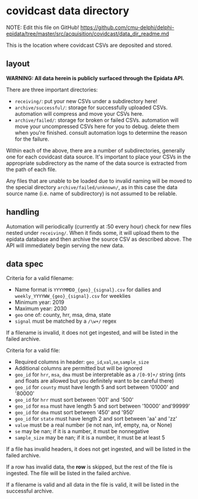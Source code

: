 # covidcast data directory

NOTE: Edit this file on GitHub!
https://github.com/cmu-delphi/delphi-epidata/tree/master/src/acquisition/covidcast/data_dir_readme.md

This is the location where covidcast CSVs are deposited and stored.

## layout

**WARNING: All data herein is publicly surfaced through the Epidata API.**

There are three important directories:

- `receiving/`: put your new CSVs under a subdirectory here!
- `archive/successful/`: storage for successfully uploaded CSVs. automation
  will compress and move your CSVs here.
- `archive/failed/`: storage for broken or failed CSVs. automation will move
  your uncompressed CSVs here for you to debug. delete them when you're
  finished. consult automation logs to determine the reason for the failure.

Within each of the above, there are a number of subdirectories, generally one
for each covidcast data source. It's important to place your CSVs in the
appropriate subdirectory as the name of the data source is extracted from the
path of each file.

Any files that are unable to be loaded due to invalid naming will be moved to
the special directory `archive/failed/unknown/`, as in this case the data
source name (i.e. name of subdirectory) is not assumed to be reliable.

## handling

Automation will periodically (currently at :50 every hour) check for new files
nested under `receiving/`.  When it finds some, it will upload them to the
epidata database and then archive the source CSV as described above. The API
will immediately begin serving the new data.

## data spec

Criteria for a valid filename:

- Name format is `YYYYMMDD_{geo}_{signal}.csv` for dailies and
  `weekly_YYYYWW_{geo}_{signal}.csv` for weeklies
- Minimum year: 2019
- Maximum year: 2030
- `geo` one of: county, hrr, msa, dma, state
- `signal` must be matched by a `/\w+/` regex

If a filename is invalid, it does not get ingested, and will be listed in the
failed archive.

Criteria for a valid file:

- Required columns in header: `geo_id`,`val`,`se`,`sample_size`
- Additional columns are permitted but will be ignored
- `geo_id` for `hrr`, `msa`, `dma` must be interpretable as a `/[0-9]+/` string
  (ints and floats are allowed but you definitely want to be careful there)
- `geo_id` for `county` must have length 5 and sort between '01000' and '80000'
- `geo_id` for `hrr` must sort between '001' and '500'
- `geo_id` for `msa` must have length 5 and sort between '10000' and'99999'
- `geo_id` for `dma` must sort between '450' and '950'
- `geo_id` for `state` must have length 2 and sort between 'aa' and 'zz'
- `value` must be a real number (ie not nan, inf, empty, na, or None)
- `se` may be nan; if it is a number, it must be nonnegative
- `sample_size` may be nan; if it is a number, it must be at least 5

If a file has invalid headers, it does not get ingested, and will be listed in
the failed archive.

If a row has invalid data, the **row** is skipped, but the rest of the file is
ingested. The file will be listed in the failed archive.

If a filename is valid and all data in the file is valid, it will be listed in
the successful archive.
